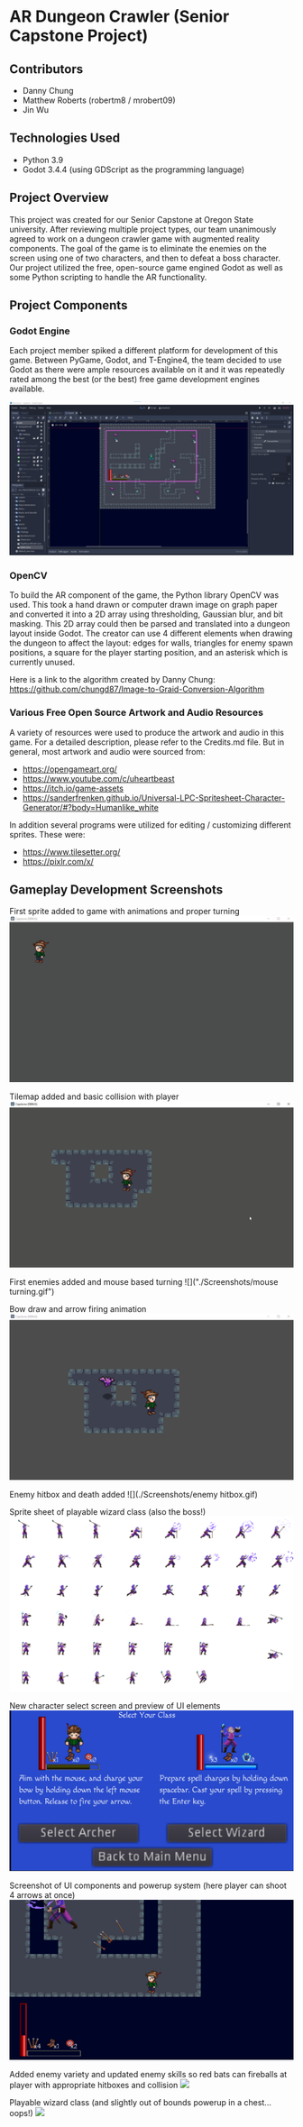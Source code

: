 # AR Dungeon Crawler (Senior Capstone Project)

## Contributors
- Danny Chung
- Matthew Roberts (robertm8 / mrobert09)
- Jin Wu

## Technologies Used
- Python 3.9
- Godot 3.4.4 (using GDScript as the programming language)

## Project Overview
This project was created for our Senior Capstone at Oregon State university. After reviewing multiple project types, our team unanimously agreed to work on a dungeon crawler game with augmented reality components. The goal of the game is to eliminate the enemies on the screen using one of two characters, and then to defeat a boss character. Our project utilized the free, open-source game engined Godot as well as some Python scripting to handle the AR functionality.

## Project Components
### Godot Engine
Each project member spiked a different platform for development of this game. Between PyGame, Godot, and T-Engine4, the team decided to use Godot as there were ample resources available on it and it was repeatedly rated among the best (or the best) free game development engines available.

![](./Screenshots/engine.png)

### OpenCV
To build the AR component of the game, the Python library OpenCV was used. This took a hand drawn or computer drawn image on graph paper and converted it into a 2D array using thresholding, Gaussian blur, and bit masking. This 2D array could then be parsed and translated into a dungeon layout inside Godot. The creator can use 4 different elements when drawing the dungeon to affect the layout: edges for walls, triangles for enemy spawn positions, a square for the player starting position, and an asterisk which is currently unused.

Here is a link to the algorithm created by Danny Chung: https://github.com/chungd87/Image-to-Graid-Conversion-Algorithm

### Various Free Open Source Artwork and Audio Resources
A variety of resources were used to produce the artwork and audio in this game. For a detailed description, please refer to the Credits.md file. But in general, most artwork and audio were sourced from:
- https://opengameart.org/
- https://www.youtube.com/c/uheartbeast
- https://itch.io/game-assets
- https://sanderfrenken.github.io/Universal-LPC-Spritesheet-Character-Generator/#?body=Humanlike_white

In addition several programs were utilized for editing / customizing different sprites. These were:
- https://www.tilesetter.org/
- https://pixlr.com/x/

## Gameplay Development Screenshots
First sprite added to game with animations and proper turning
![](./Screenshots/movement.gif)

Tilemap added and basic collision with player
![](./Screenshots/sliding.gif)

First enemies added and mouse based turning
![]("./Screenshots/mouse turning.gif")

Bow draw and arrow firing animation
![](./Screenshots/shooting.gif)

Enemy hitbox and death added
![](./Screenshots/enemy hitbox.gif)

Sprite sheet of playable wizard class (also the boss!)
![](./Screenshots/fullsheet.png)

New character select screen and preview of UI elements
![](./Screenshots/select.png)

Screenshot of UI components and powerup system (here player can shoot 4 arrows at once)
![](./Screenshots/boss.png)

Added enemy variety and updated enemy skills so red bats can fireballs at player with appropriate hitboxes and collision
![](./Screenshots/superbats.gif)

Playable wizard class (and slightly out of bounds powerup in a chest... oops!)
![](./Screenshots/wizard2.gif)
